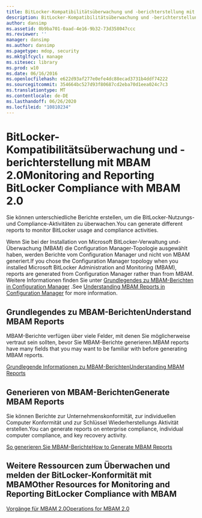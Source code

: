 ```yaml
---
title: BitLocker-Kompatibilitätsüberwachung und -berichterstellung mit MBAM 2.0
description: BitLocker-Kompatibilitätsüberwachung und -berichterstellung mit MBAM 2.0
author: dansimp
ms.assetid: 0b9ba701-0aad-4e16-9b32-73d358047ccc
ms.reviewer: ''
manager: dansimp
ms.author: dansimp
ms.pagetype: mdop, security
ms.mktglfcycl: manage
ms.sitesec: library
ms.prod: w10
ms.date: 06/16/2016
ms.openlocfilehash: e622d93af277e0efe4dc88ecad3731b4ddf74222
ms.sourcegitcommit: 354664bc527d93f80687cd2eba70d1eea024c7c3
ms.translationtype: MT
ms.contentlocale: de-DE
ms.lasthandoff: 06/26/2020
ms.locfileid: "10810234"
---
```

# <span data-ttu-id="f521d-103">BitLocker-Kompatibilitätsüberwachung und -berichterstellung mit MBAM 2.0</span><span class="sxs-lookup"><span data-stu-id="f521d-103">Monitoring and Reporting BitLocker Compliance with MBAM 2.0</span></span>


<span data-ttu-id="f521d-104">Sie können unterschiedliche Berichte erstellen, um die BitLocker-Nutzungs-und Compliance-Aktivitäten zu überwachen.</span><span class="sxs-lookup"><span data-stu-id="f521d-104">You can generate different reports to monitor BitLocker usage and compliance activities.</span></span>

<span data-ttu-id="f521d-105">Wenn Sie bei der Installation von Microsoft BitLocker-Verwaltung und-Überwachung (MBAM) die Configuration Manager-Topologie ausgewählt haben, werden Berichte vom Configuration Manager und nicht von MBAM generiert.</span><span class="sxs-lookup"><span data-stu-id="f521d-105">If you chose the Configuration Manager topology when you installed Microsoft BitLocker Administration and Monitoring (MBAM), reports are generated from Configuration Manager rather than from MBAM.</span></span> <span data-ttu-id="f521d-106">Weitere Informationen finden Sie unter [Grundlegendes zu MBAM-Berichten in Configuration Manager](understanding-mbam-reports-in-configuration-manager.md) .</span><span class="sxs-lookup"><span data-stu-id="f521d-106">See [Understanding MBAM Reports in Configuration Manager](understanding-mbam-reports-in-configuration-manager.md) for more information.</span></span>

## <span data-ttu-id="f521d-107">Grundlegendes zu MBAM-Berichten</span><span class="sxs-lookup"><span data-stu-id="f521d-107">Understand MBAM Reports</span></span>


<span data-ttu-id="f521d-108">MBAM-Berichte verfügen über viele Felder, mit denen Sie möglicherweise vertraut sein sollten, bevor Sie MBAM-Berichte generieren.</span><span class="sxs-lookup"><span data-stu-id="f521d-108">MBAM reports have many fields that you may want to be familiar with before generating MBAM reports.</span></span>

[<span data-ttu-id="f521d-109">Grundlegende Informationen zu MBAM-Berichten</span><span class="sxs-lookup"><span data-stu-id="f521d-109">Understanding MBAM Reports</span></span>](understanding-mbam-reports-mbam-2.md)

## <span data-ttu-id="f521d-110">Generieren von MBAM-Berichten</span><span class="sxs-lookup"><span data-stu-id="f521d-110">Generate MBAM Reports</span></span>


<span data-ttu-id="f521d-111">Sie können Berichte zur Unternehmenskonformität, zur individuellen Computer Konformität und zur Schlüssel Wiederherstellungs Aktivität erstellen.</span><span class="sxs-lookup"><span data-stu-id="f521d-111">You can generate reports on enterprise compliance, individual computer compliance, and key recovery activity.</span></span>

[<span data-ttu-id="f521d-112">So generieren Sie MBAM-Berichte</span><span class="sxs-lookup"><span data-stu-id="f521d-112">How to Generate MBAM Reports</span></span>](how-to-generate-mbam-reports-mbam-2.md)

## <span data-ttu-id="f521d-113">Weitere Ressourcen zum Überwachen und melden der BitLocker-Konformität mit MBAM</span><span class="sxs-lookup"><span data-stu-id="f521d-113">Other Resources for Monitoring and Reporting BitLocker Compliance with MBAM</span></span>


[<span data-ttu-id="f521d-114">Vorgänge für MBAM 2.0</span><span class="sxs-lookup"><span data-stu-id="f521d-114">Operations for MBAM 2.0</span></span>](operations-for-mbam-20-mbam-2.md)

 

 





